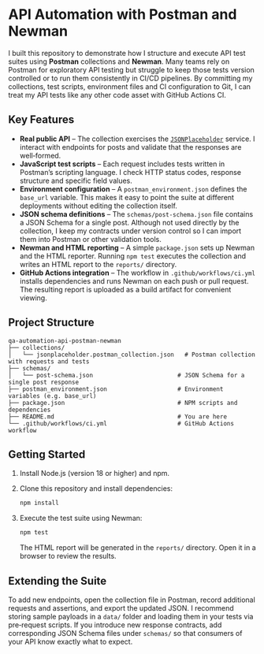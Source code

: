 # API Automation with Postman and Newman

I built this repository to demonstrate how I structure and execute API test suites using **Postman** collections and **Newman**.  Many teams rely on Postman for exploratory API testing but struggle to keep those tests version controlled or to run them consistently in CI/CD pipelines.  By committing my collections, test scripts, environment files and CI configuration to Git, I can treat my API tests like any other code asset with GitHub Actions CI.

## Key Features

- **Real public API** – The collection exercises the [`JSONPlaceholder`](https://jsonplaceholder.typicode.com) service.  I interact with endpoints for posts and validate that the responses are well‑formed.
- **JavaScript test scripts** – Each request includes tests written in Postman’s scripting language.  I check HTTP status codes, response structure and specific field values.
- **Environment configuration** – A `postman_environment.json` defines the `base_url` variable.  This makes it easy to point the suite at different deployments without editing the collection itself.
- **JSON schema definitions** – The `schemas/post-schema.json` file contains a JSON Schema for a single post.  Although not used directly by the collection, I keep my contracts under version control so I can import them into Postman or other validation tools.
- **Newman and HTML reporting** – A simple `package.json` sets up Newman and the HTML reporter.  Running `npm test` executes the collection and writes an HTML report to the `reports/` directory.
- **GitHub Actions integration** – The workflow in `.github/workflows/ci.yml` installs dependencies and runs Newman on each push or pull request.  The resulting report is uploaded as a build artifact for convenient viewing.

## Project Structure

```
qa-automation-api-postman-newman
├── collections/
│   └── jsonplaceholder.postman_collection.json   # Postman collection with requests and tests
├── schemas/
│   └── post-schema.json                        # JSON Schema for a single post response
├── postman_environment.json                    # Environment variables (e.g. base_url)
├── package.json                                # NPM scripts and dependencies
├── README.md                                   # You are here
└── .github/workflows/ci.yml                    # GitHub Actions workflow
```

## Getting Started

1. Install Node.js (version 18 or higher) and npm.
2. Clone this repository and install dependencies:

   ```bash
   npm install
   ```

3. Execute the test suite using Newman:

   ```bash
   npm test
   ```

   The HTML report will be generated in the `reports/` directory.  Open it in a browser to review the results.

## Extending the Suite

To add new endpoints, open the collection file in Postman, record additional requests and assertions, and export the updated JSON.  I recommend storing sample payloads in a `data/` folder and loading them in your tests via pre‑request scripts.  If you introduce new response contracts, add corresponding JSON Schema files under `schemas/` so that consumers of your API know exactly what to expect.
